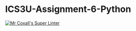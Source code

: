 # ICS3U-Assignment-6-Python

[![Mr Coxall's Super Linter](https://github.com/joannesanthosh/ICS3U-Assignment-6-Python/workflows/Mr%20Coxall's%20Super%20Linter/badge.svg)](https://github.com/joannesanthosh/ICS3U-Assignment-6-Python/actions/)
